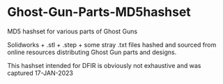 # Ghost-Gun-Parts-MD5hashset
MD5 hashset for various parts of Ghost Guns

Solidworks + .stl + .step + some stray .txt files hashed and sourced from online resources distributing Ghost Gun parts and designs.

This hashset intended for DFIR is obviously not exhaustive and was captured 17-JAN-2023
